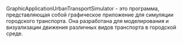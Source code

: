 GraphicApplicationUrbanTransportSimulator - это программа, представляющая собой графическое приложение для симуляции городского транспорта. Она разработана для моделирования и визуализации движения различных видов транспорта в городской среде.

